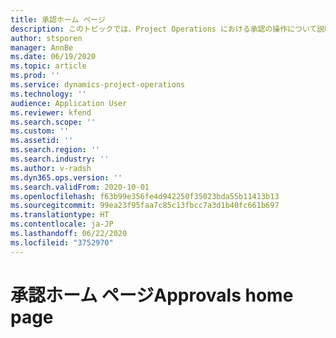 ```yaml
---
title: 承認ホーム ページ
description: このトピックでは、Project Operations における承認の操作について説明します。
author: stsporen
manager: AnnBe
ms.date: 06/19/2020
ms.topic: article
ms.prod: ''
ms.service: dynamics-project-operations
ms.technology: ''
audience: Application User
ms.reviewer: kfend
ms.search.scope: ''
ms.custom: ''
ms.assetid: ''
ms.search.region: ''
ms.search.industry: ''
ms.author: v-radsh
ms.dyn365.ops.version: ''
ms.search.validFrom: 2020-10-01
ms.openlocfilehash: f63b99e356fe4d942250f35023bda55b11413b13
ms.sourcegitcommit: 99ea23f95faa7c85c13fbcc7a3d1b40fc661b697
ms.translationtype: HT
ms.contentlocale: ja-JP
ms.lasthandoff: 06/22/2020
ms.locfileid: "3752970"
---
```

# <a name="approvals-home-page"></a><span data-ttu-id="f2efa-103">承認ホーム ページ</span><span class="sxs-lookup"><span data-stu-id="f2efa-103">Approvals home page</span></span>

